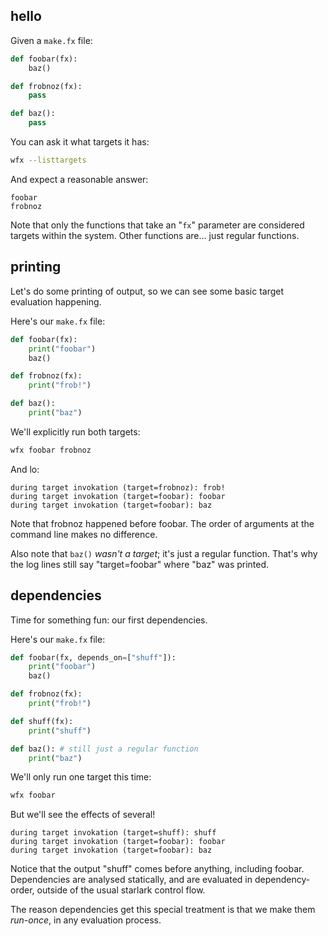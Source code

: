 hello
-----

Given a `make.fx` file:

[testmark]:# (hello/fs/make.fx)
```python
def foobar(fx):
	baz()

def frobnoz(fx):
	pass

def baz():
	pass
```

You can ask it what targets it has:

[testmark]:# (hello/sequence)
```sh
wfx --listtargets
```

And expect a reasonable answer:

[testmark]:# (hello/output)
```text
foobar
frobnoz
```

Note that only the functions that take an "`fx`" parameter are considered targets within the system.
Other functions are... just regular functions.



printing
--------

Let's do some printing of output, so we can see some basic target evaluation happening.

Here's our `make.fx` file:

[testmark]:# (printing/fs/make.fx)
```python
def foobar(fx):
	print("foobar")
	baz()

def frobnoz(fx):
	print("frob!")

def baz():
	print("baz")
```

We'll explicitly run both targets:

[testmark]:# (printing/sequence)
```sh
wfx foobar frobnoz
```

And lo:

[testmark]:# (printing/output)
```text
during target invokation (target=frobnoz): frob!
during target invokation (target=foobar): foobar
during target invokation (target=foobar): baz
```

Note that frobnoz happened before foobar.  The order of arguments at the command line makes no difference.

Also note that `baz()` _wasn't a target_; it's just a regular function.
That's why the log lines still say "target=foobar" where "baz" was printed.



dependencies
------------

Time for something fun: our first dependencies.

Here's our `make.fx` file:

[testmark]:# (dependencies/fs/make.fx)
```python
def foobar(fx, depends_on=["shuff"]):
	print("foobar")
	baz()

def frobnoz(fx):
	print("frob!")

def shuff(fx):
	print("shuff")

def baz(): # still just a regular function
	print("baz")
```

We'll only run one target this time:

[testmark]:# (dependencies/sequence)
```sh
wfx foobar
```

But we'll see the effects of several!

[testmark]:# (dependencies/output)
```text
during target invokation (target=shuff): shuff
during target invokation (target=foobar): foobar
during target invokation (target=foobar): baz
```

Notice that the output "shuff" comes before anything, including foobar.
Dependencies are analysed statically, and are evaluated in dependency-order,
outside of the usual starlark control flow.

The reason dependencies get this special treatment is that we make them
_run-once_, in any evaluation process.
